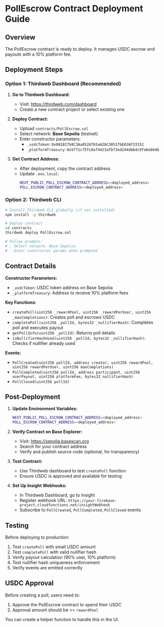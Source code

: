 # PollEscrow Contract Deployment Guide

## Overview

The PollEscrow contract is ready to deploy. It manages USDC escrow and payouts with a 10% platform fee.

## Deployment Steps

### Option 1: Thirdweb Dashboard (Recommended)

1. **Go to Thirdweb Dashboard:**
   - Visit: https://thirdweb.com/dashboard
   - Create a new contract project or select existing one

2. **Deploy Contract:**
   - Upload `contracts/PollEscrow.sol`
   - Select network: **Base Sepolia** (testnet)
   - Enter constructor parameters:
     - `_usdcToken`: `0x081827b8C3Aa05287b5aA2bC3051fbE638F33152`
     - `_platformTreasury`: `0x5f71c75fc0af4423afbf3ed244db6dc9fe6e664b`

3. **Get Contract Address:**
   - After deployment, copy the contract address
   - Update `.env.local`:
     ```bash
     NEXT_PUBLIC_POLL_ESCROW_CONTRACT_ADDRESS=<deployed_address>
     POLL_ESCROW_CONTRACT_ADDRESS=<deployed_address>
     ```

### Option 2: Thirdweb CLI

```bash
# Install Thirdweb CLI globally (if not installed)
npm install -g thirdweb

# Deploy contract
cd contracts
thirdweb deploy PollEscrow.sol

# Follow prompts:
# - Select network: Base Sepolia
# - Enter constructor params when prompted
```

## Contract Details

**Constructor Parameters:**
- `_usdcToken`: USDC token address on Base Sepolia
- `_platformTreasury`: Address to receive 10% platform fees

**Key Functions:**
- `createPoll(uint256 _rewardPool, uint256 _rewardPerUser, uint256 _maxCompletions)`: Creates poll and escrows USDC
- `completePoll(uint256 _pollId, bytes32 _nullifierHash)`: Completes poll and executes payout
- `getPollInfo(uint256 _pollId)`: Returns poll details
- `isNullifierHashUsed(uint256 _pollId, bytes32 _nullifierHash)`: Checks if nullifier already used

**Events:**
- `PollCreated(uint256 pollId, address creator, uint256 rewardPool, uint256 rewardPerUser, uint256 maxCompletions)`
- `PollCompleted(uint256 pollId, address participant, uint256 userPayout, uint256 platformFee, bytes32 nullifierHash)`
- `PollClosed(uint256 pollId)`

## Post-Deployment

1. **Update Environment Variables:**
   ```bash
   NEXT_PUBLIC_POLL_ESCROW_CONTRACT_ADDRESS=<deployed_address>
   POLL_ESCROW_CONTRACT_ADDRESS=<deployed_address>
   ```

2. **Verify Contract on Base Explorer:**
   - Visit: https://sepolia.basescan.org
   - Search for your contract address
   - Verify and publish source code (optional, for transparency)

3. **Test Contract:**
   - Use Thirdweb dashboard to test `createPoll` function
   - Ensure USDC is approved and available for testing

4. **Set Up Insight Webhooks:**
   - In Thirdweb Dashboard, go to Insight
   - Register webhook URL: `https://your-firebase-project.cloudfunctions.net/insightWebhook`
   - Subscribe to `PollCreated`, `PollCompleted`, `PollClosed` events

## Testing

Before deploying to production:
1. Test `createPoll` with small USDC amount
2. Test `completePoll` with valid nullifier hash
3. Verify payout calculation (90% user, 10% platform)
4. Test nullifier hash uniqueness enforcement
5. Verify events are emitted correctly

## USDC Approval

Before creating a poll, users need to:
1. Approve the PollEscrow contract to spend their USDC
2. Approval amount should be >= `rewardPool`

You can create a helper function to handle this in the UI.

